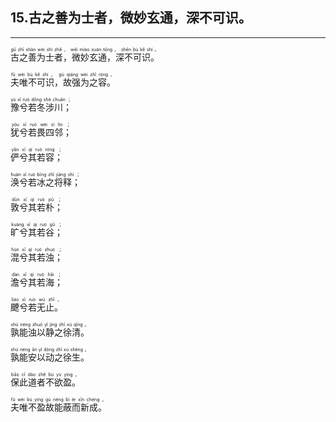 ## 15.古之善为士者，微妙玄通，深不可识。
---


<ruby><rb> 古之善为士者，微妙玄通，深不可识。 </rb> <rt>gǔ  zhī  shàn  wèi  shì  zhě ， wēi  miào  xuán  tōng ， shēn  bù  kě  shí 。</rt></ruby>

<ruby><rb> 夫唯不可识，故强为之容。 </rb> <rt>fū  wéi  bù  kě  shí ， gù  qiáng  wèi  zhī  róng 。</rt></ruby>

<ruby><rb> 豫兮若冬涉川； </rb> <rt>yù  xī  ruò  dōng  shè  chuān ；</rt></ruby>

<ruby><rb> 犹兮若畏四邻； </rb> <rt>yóu  xī  ruò  wèi  sì  lín ；</rt></ruby>

<ruby><rb> 俨兮其若容； </rb> <rt>yǎn  xī  qí  ruò  róng ；</rt></ruby>

<ruby><rb> 涣兮若冰之将释； </rb> <rt>huàn  xī  ruò  bīng  zhī  jiāng  shì ；</rt></ruby>

<ruby><rb> 敦兮其若朴； </rb> <rt>dūn  xī  qí  ruò  pǔ ；</rt></ruby>

<ruby><rb> 旷兮其若谷； </rb> <rt>kuàng  xī  qí  ruò  gǔ ；</rt></ruby>

<ruby><rb> 混兮其若浊； </rb> <rt>hùn  xī  qí  ruò  zhuó ；</rt></ruby>

<ruby><rb> 澹兮其若海； </rb> <rt>dàn  xī  qí  ruò  hǎi ；</rt></ruby>

<ruby><rb> 飉兮若无止。 </rb> <rt>liáo  xī  ruò  wú  zhǐ 。</rt></ruby>

<ruby><rb> 孰能浊以静之徐清。 </rb> <rt>shú  néng  zhuó  yǐ  jìng  zhī  xú  qīng 。</rt></ruby>

<ruby><rb> 孰能安以动之徐生。 </rb> <rt>shú  néng  ān  yǐ  dòng  zhī  xú  shēng 。</rt></ruby>

<ruby><rb> 保此道者不欲盈。 </rb> <rt>bǎo  cǐ  dào  zhě  bù  yù  yíng 。</rt></ruby>

<ruby><rb> 夫唯不盈故能蔽而新成。 </rb> <rt>fū  wéi  bù  yíng  gù  néng  bì  ér  xīn  chéng 。</rt></ruby>

